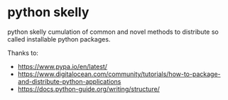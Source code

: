 # python skelly

python skelly cumulation of common and novel methods to distribute so called installable python packages.


Thanks to:
- https://www.pypa.io/en/latest/
- https://www.digitalocean.com/community/tutorials/how-to-package-and-distribute-python-applications
- https://docs.python-guide.org/writing/structure/
